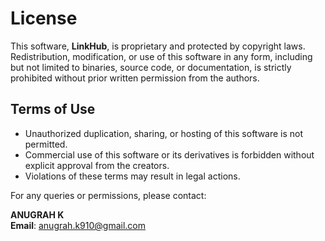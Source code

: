 # License

This software, **LinkHub**, is proprietary and protected by copyright laws. Redistribution, modification, or use of this software in any form, including but not limited to binaries, source code, or documentation, is strictly prohibited without prior written permission from the authors.

## Terms of Use

- Unauthorized duplication, sharing, or hosting of this software is not permitted.
- Commercial use of this software or its derivatives is forbidden without explicit approval from the creators.
- Violations of these terms may result in legal actions.

For any queries or permissions, please contact:

**ANUGRAH K**  
**Email**: anugrah.k910@gmail.com
